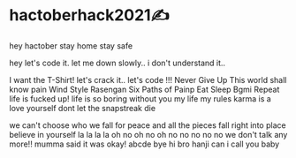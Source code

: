 # hactoberhack2021✍️
hey hactober
stay home stay safe

hey let's code it.
let me down slowly..
i don't understand it..


I want the T-Shirt!
let's crack it..
let's code !!!
Never Give Up 
This world shall know pain
Wind Style Rasengan
Six Paths of Painp
Eat Sleep Bgmi Repeat
life is fucked up!
life is so boring without you 
my life my rules
karma is a 
love yourself
dont let the snapstreak die

we can't choose who we fall for
peace
and all the pieces fall right into place
believe in yourself
la la la la
oh no oh no oh no no no no no
we don't talk any more!!
mumma said it was okay!
abcde
bye
hi
bro
hanji
can i call you baby
